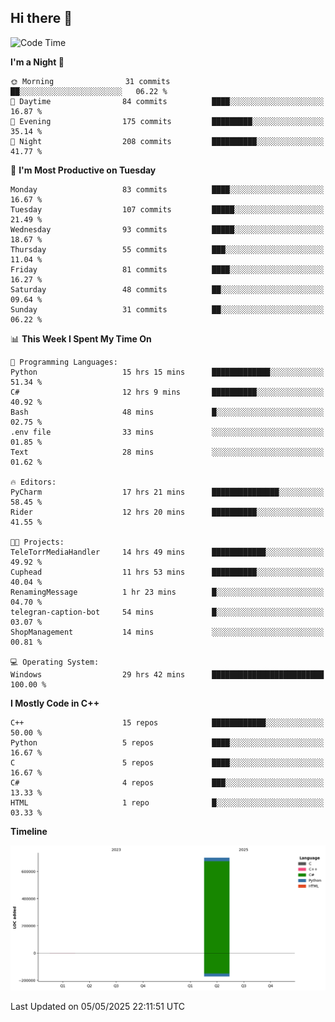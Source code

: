 ## Hi there 👋

<!--
**wxrstvrsn/wxrstvrsn** is a ✨ _special_ ✨ repository because its `README.md` (this file) appears on your GitHub profile.

Here are some ideas to get you started:

- 🔭 I’m currently working on ...
- 🌱 I’m currently learning ...
- 👯 I’m looking to collaborate on ...
- 🤔 I’m looking for help with ...
- 💬 Ask me about ...
- 📫 How to reach me: ...
- 😄 Pronouns: ...
- ⚡ Fun fact: ...
-->
<!--START_SECTION:waka-->
![Code Time](http://img.shields.io/badge/Code%20Time-93%20hrs%205%20mins-blue)

**I'm a Night 🦉** 

```text
🌞 Morning                31 commits          ██░░░░░░░░░░░░░░░░░░░░░░░   06.22 % 
🌆 Daytime                84 commits          ████░░░░░░░░░░░░░░░░░░░░░   16.87 % 
🌃 Evening                175 commits         █████████░░░░░░░░░░░░░░░░   35.14 % 
🌙 Night                  208 commits         ██████████░░░░░░░░░░░░░░░   41.77 % 
```
📅 **I'm Most Productive on Tuesday** 

```text
Monday                   83 commits          ████░░░░░░░░░░░░░░░░░░░░░   16.67 % 
Tuesday                  107 commits         █████░░░░░░░░░░░░░░░░░░░░   21.49 % 
Wednesday                93 commits          █████░░░░░░░░░░░░░░░░░░░░   18.67 % 
Thursday                 55 commits          ███░░░░░░░░░░░░░░░░░░░░░░   11.04 % 
Friday                   81 commits          ████░░░░░░░░░░░░░░░░░░░░░   16.27 % 
Saturday                 48 commits          ██░░░░░░░░░░░░░░░░░░░░░░░   09.64 % 
Sunday                   31 commits          ██░░░░░░░░░░░░░░░░░░░░░░░   06.22 % 
```


📊 **This Week I Spent My Time On** 

```text
💬 Programming Languages: 
Python                   15 hrs 15 mins      █████████████░░░░░░░░░░░░   51.34 % 
C#                       12 hrs 9 mins       ██████████░░░░░░░░░░░░░░░   40.92 % 
Bash                     48 mins             █░░░░░░░░░░░░░░░░░░░░░░░░   02.75 % 
.env file                33 mins             ░░░░░░░░░░░░░░░░░░░░░░░░░   01.85 % 
Text                     28 mins             ░░░░░░░░░░░░░░░░░░░░░░░░░   01.62 % 

🔥 Editors: 
PyCharm                  17 hrs 21 mins      ███████████████░░░░░░░░░░   58.45 % 
Rider                    12 hrs 20 mins      ██████████░░░░░░░░░░░░░░░   41.55 % 

🐱‍💻 Projects: 
TeleTorrMediaHandler     14 hrs 49 mins      ████████████░░░░░░░░░░░░░   49.92 % 
Cuphead                  11 hrs 53 mins      ██████████░░░░░░░░░░░░░░░   40.04 % 
RenamingMessage          1 hr 23 mins        █░░░░░░░░░░░░░░░░░░░░░░░░   04.70 % 
telegran-caption-bot     54 mins             █░░░░░░░░░░░░░░░░░░░░░░░░   03.07 % 
ShopManagement           14 mins             ░░░░░░░░░░░░░░░░░░░░░░░░░   00.81 % 

💻 Operating System: 
Windows                  29 hrs 42 mins      █████████████████████████   100.00 % 
```

**I Mostly Code in C++** 

```text
C++                      15 repos            ████████████░░░░░░░░░░░░░   50.00 % 
Python                   5 repos             ████░░░░░░░░░░░░░░░░░░░░░   16.67 % 
C                        5 repos             ████░░░░░░░░░░░░░░░░░░░░░   16.67 % 
C#                       4 repos             ███░░░░░░░░░░░░░░░░░░░░░░   13.33 % 
HTML                     1 repo              █░░░░░░░░░░░░░░░░░░░░░░░░   03.33 % 
```



**Timeline**

![Lines of Code chart](https://raw.githubusercontent.com/wxrstvrsn/wxrstvrsn/main/assets/bar_graph.png)


 Last Updated on 05/05/2025 22:11:51 UTC
<!--END_SECTION:waka-->

